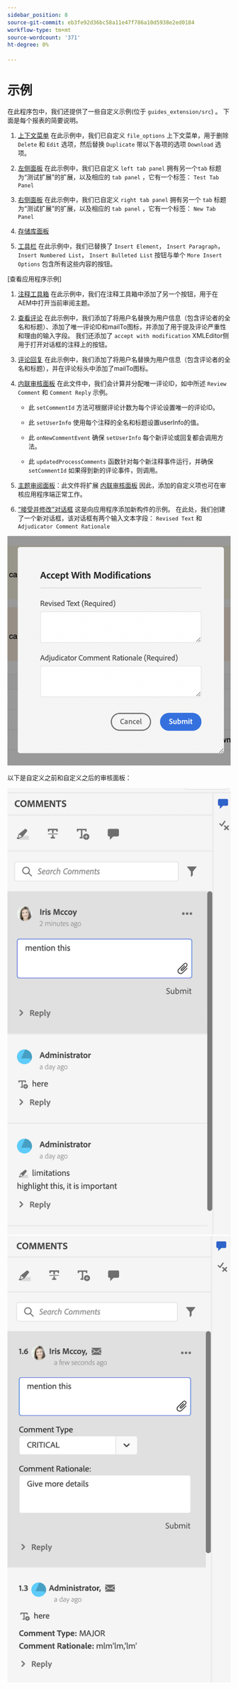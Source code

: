 ```yaml
---
sidebar_position: 8
source-git-commit: eb3fe92d36bc58a11e47f786a10d5938e2ed0184
workflow-type: tm+mt
source-wordcount: '371'
ht-degree: 0%

---
```



# 示例

在此程序包中，我们还提供了一些自定义示例(位于 `guides_extension/src`) 。 下面是每个报表的简要说明。

1. [上下文菜单](./../../src/file_options.ts)
在此示例中，我们已自定义 `file_options` 上下文菜单，用于删除 `Delete` 和 `Edit` 选项，然后替换 `Duplicate` 带以下各项的选项 `Download` 选项。

2. [左侧面板](../../src/left_panel_container.ts)
在此示例中，我们已自定义 `left tab panel` 拥有另一个`tab` 标题为“测试扩展”的扩展，以及相应的 `tab panel` ，它有一个标签： `Test Tab Panel`

3. [右侧面板](../../src/right_panel_container.ts)
在此示例中，我们已自定义 `right tab panel` 拥有另一个 `tab` 标题为“测试扩展”的扩展，以及相应的 `tab panel` ，它有一个标签： `New Tab Panel`

4. [存储库面板](../../src/repository_panel.ts)

5. [工具栏](../../src/toolbar.ts)
在此示例中，我们已替换了 `Insert Element`， `Insert Paragraph`， `Insert Numbered List`， `Insert Bulleted List` 按钮与单个 `More Insert Options` 包含所有这些内容的按钮。

[查看应用程序示例]

1. [注释工具箱](../../src/review_app_examples/annotation_extension.ts)
在此示例中，我们在注释工具箱中添加了另一个按钮，用于在AEM中打开当前审阅主题。

2. [查看评论](../../src/review_app_examples/review_comment.ts)
在此示例中，我们添加了将用户名替换为用户信息（包含评论者的全名和标题）、添加了唯一评论ID和mailTo图标，并添加了用于提及评论严重性和理由的输入字段。
我们还添加了 `accept with modification` XMLEditor侧用于打开对话框的注释上的按钮。

3. [评论回复](../../src/review_app_examples/comment_reply.ts)
在此示例中，我们添加了将用户名替换为用户信息（包含评论者的全名和标题），并在评论标头中添加了mailTo图标。

4. [内联审核面板](../../src/review_app_examples/inline_review_panel.ts)
在此文件中，我们会计算并分配唯一评论ID，如中所述 `Review Comment` 和 `Comment Reply` 示例。
   - 此 `setCommentId` 方法可根据评论计数为每个评论设置唯一的评论ID。

   - 此 `setUserInfo` 使用每个注释的全名和标题设置userInfo的值。

   - 此 `onNewCommentEvent` 确保 `setUserInfo` 每个新评论或回复都会调用方法。

   - 此 `updatedProcessComments` 函数针对每个新注释事件运行，并确保 `setCommentId` 如果得到新的评论事件，则调用。

5. [主题审阅面板](../../src/review_app_examples/topic_reviews.ts)：此文件将扩展 [内联审核面板](../../src/review_app_examples/inline_review_panel.ts) 因此，添加的自定义项也可在审核应用程序端正常工作。

6. [“接受并修改”对话框](../../src/review_app_examples/accept_with_modification_dialog.ts)
这是向应用程序添加新构件的示例。 在此处，我们创建了一个新对话框，该对话框有两个输入文本字段： `Revised Text` 和 `Adjudicator Comment Rationale`

![“接受并修改”对话框](./imgs/accept_with_modification_dialogue.png)

以下是自定义之前和自定义之后的审核面板：

![审查小组；](./imgs/review_panel.png)
![“接受并修改”对话框](./imgs/customised_review_panel.png)
